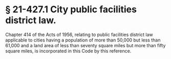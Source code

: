 # § 21-427.1 City public facilities district law.

<p>Chapter 414 of the Acts of 1956, relating to public facilities district law applicable to cities having a population of more than 50,000 but less than 61,000 and a land area of less than seventy square miles but more than fifty square miles, is incorporated in this Code by this reference.</p>